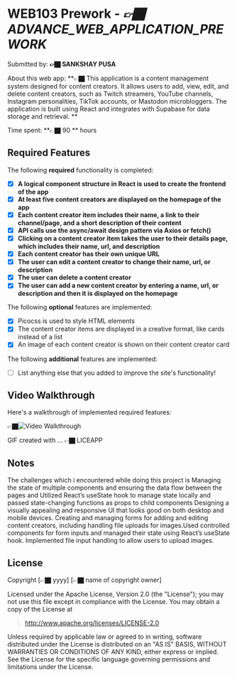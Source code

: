 # WEB103 Prework - *👉🏿 ADVANCE_WEB_APPLICATION_PREWORK*

Submitted by: **👉🏿 SANKSHAY PUSA**

About this web app: **👉🏿 This application is a content management system designed for content creators. It allows users to add, view, edit, and delete content creators, such as Twitch streamers, YouTube channels, Instagram personalities, TikTok accounts, or Mastodon microbloggers. The application is built using React and integrates with Supabase for data storage and retrieval. **

Time spent: **👉🏿 90 ** hours

## Required Features

The following **required** functionality is completed:

<!-- 👉🏿👉🏿👉🏿 Make sure to check off completed functionality below -->
- [x] **A logical component structure in React is used to create the frontend of the app**
- [x] **At least five content creators are displayed on the homepage of the app**
- [x] **Each content creator item includes their name, a link to their channel/page, and a short description of their content**
- [x] **API calls use the async/await design pattern via Axios or fetch()**
- [x] **Clicking on a content creator item takes the user to their details page, which includes their name, url, and description**
- [x] **Each content creator has their own unique URL**
- [x] **The user can edit a content creator to change their name, url, or description**
- [x] **The user can delete a content creator**
- [x] **The user can add a new content creator by entering a name, url, or description and then it is displayed on the homepage**

The following **optional** features are implemented:

- [x] Picocss is used to style HTML elements
- [x] The content creator items are displayed in a creative format, like cards instead of a list
- [x] An image of each content creator is shown on their content creator card

The following **additional** features are implemented:

* [ ] List anything else that you added to improve the site's functionality!

## Video Walkthrough

Here's a walkthrough of implemented required features:

👉🏿<img src='https://github.com/sankshaypusa/user-create-app/blob/master/FINAL_SUBMISSION_GIF_4.gif' title='Video Walkthrough' width='' alt='Video Walkthrough' />

<!-- Replace this with whatever GIF tool you used! -->
GIF created with ...  👉🏿 LICEAPP
<!-- Recommended tools:
[Kap](https://getkap.co/) for macOS
[ScreenToGif](https://www.screentogif.com/) for Windows
[peek](https://github.com/phw/peek) for Linux. -->

## Notes

The challenges which i encountered while doing this project is Managing the state of multiple components and ensuring the data flow between the pages and  Utilized React’s useState hook to manage state locally and passed state-changing functions as props to child components
Designing a visually appealing and responsive UI that looks good on both desktop and mobile devices.
Creating and managing forms for adding and editing content creators, including handling file uploads for images.Used controlled components for form inputs and managed their state using React’s useState hook. Implemented file input handling to allow users to upload images.

## License

Copyright [👉🏿 yyyy] [👉🏿 name of copyright owner]

Licensed under the Apache License, Version 2.0 (the "License"); you may not use this file except in compliance with the License. You may obtain a copy of the License at

> http://www.apache.org/licenses/LICENSE-2.0

Unless required by applicable law or agreed to in writing, software distributed under the License is distributed on an "AS IS" BASIS, WITHOUT WARRANTIES OR CONDITIONS OF ANY KIND, either express or implied. See the License for the specific language governing permissions and limitations under the License.
